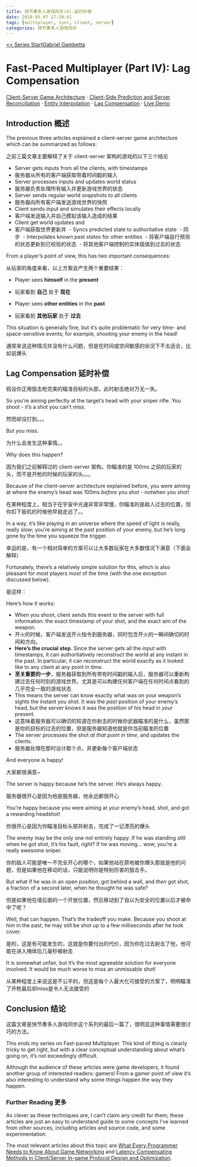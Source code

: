 ```yaml
---
title: 快节奏多人游戏同步(4)-延时补偿
date: 2018-05-07 17:39:41
tags: [multiplayer, sync, client, server]
categories: 快节奏多人游戏同步
---
```


[<< Series Start](http://www.gabrielgambetta.com/client-server-game-architecture.html)[Gabriel Gambetta](http://www.gabrielgambetta.com/index.html)

# Fast-Paced Multiplayer (Part IV): Lag Compensation

[Client-Server Game Architecture](http://www.gabrielgambetta.com/client-server-game-architecture.html) · [Client-Side Prediction and Server Reconciliation](http://www.gabrielgambetta.com/client-side-prediction-server-reconciliation.html) · [Entity Interpolation](http://www.gabrielgambetta.com/entity-interpolation.html) · [Lag Compensation](http://www.gabrielgambetta.com/lag-compensation.html) · [Live Demo](http://www.gabrielgambetta.com/client-side-prediction-live-demo.html)

## Introduction 概述

The previous three articles explained a client-server game architecture which can be summarized as follows:

之前三篇文章主要解释了关于 client-server 架构的游戏的以下三个结论

- Server gets inputs from all the clients, with timestamps
- 服务器从所有的客户端获取带着时间戳的输入
- Server processes inputs and updates world status
- 服务器负责处理所有输入并更新游戏世界的状态
- Server sends regular world snapshots to all clients
- 服务器向所有客户端发送游戏世界的快照
- Client sends input and simulates their effects locally
- 客户端发送输入并自己模拟该输入造成的结果
- Client get world updates and
- 客户端获取世界更新并
  - Syncs predicted state to authoritative state
  - 同步
  - Interpolates known past states for other entities
  - 将客户端自行预测的状态更新到已校验的状态
  - 将其他客户端控制的实体插值到过去的状态

From a player’s point of view, this has two important consequences:

从玩家的角度来看，以上方案会产生两个重要结果：

- Player sees **himself** in the **present** 
- 玩家看到 **自己** 处于 **现在**

- Player sees **other entities** in the **past** 
- 玩家看到 **其他玩家** 处于 **过去**

This situation is generally fine, but it’s quite problematic for very time- and space-sensitive events; for example, shooting your enemy in the head!

通常来说这种情况并没有什么问题，但是在时间或空间敏感的状况下不太适合，比如说爆头

## Lag Compensation 延时补偿

假设你正用狙击枪完美的瞄准目标的头部，此时射击绝对万无一失。

So you’re aiming perfectly at the target’s head with your sniper rifle. You shoot - it’s a shot you can’t miss.

然而却没打到。。。

But you miss.

为什么会发生这种事情。。

Why does this happen?

因为我们之前解释过的 client-server 架构，你瞄准的是 100ms 之前的玩家的头，而不是开枪的时候的玩家的头。。。

Because of the client-server architecture explained before, you were aiming at where the enemy’s head was 100ms *before* you shot - *not*when you shot!

在某种程度上，相当于在宇宙中光速非常非常慢，你瞄准的是敌人过去的位置，但你扣下扳机的时候他早就走远了。。

In a way, it’s like playing in an universe where the speed of light is really, really slow; you’re aiming at the past position of your enemy, but he’s long gone by the time you squeeze the trigger.

幸运的是，有一个相对简单的方案可以让大多数玩家在大多数情况下满意（下面会解释）

Fortunately, there’s a relatively simple solution for this, which is also pleasant for *most* players *most* of the time (with the one exception discussed below).

是这样：

Here’s how it works:

- When you shoot, client sends this event to the server with full information: the exact timestamp of your shot, and the exact aim of the weapon.
- 开火的时候，客户端发送开火指令到服务器，同时包含开火的一瞬间确切的时间和方向。
- **Here’s the crucial step**. Since the server gets all the input with timestamps, it can authoritatively reconstruct the world at any instant in the past. In particular, it can reconstruct the world exactly as it looked like to any client at any point in time.
- **至关重要的一步**，服务器获取到所有带有时间戳的输入后，服务器可以重新构建过去任何时刻的游戏世界。尤其是可以构建任何客户端在任何时间点看到的几乎完全一致的游戏状态
- This means the server can know exactly what was on your weapon’s sights the instant you shot. It was the *past* position of your enemy’s head, but the server knows it was the position of his head in *your* present.
- 这意味着服务器可以确切的知道在你射击的时候你武器瞄准的是什么，虽然那是你的目标的过去的位置，但是服务器知道他就是你当前瞄准的位置
- The server processes the shot *at that point in time*, and updates the clients.
- 服务器处理在那时设计那个点，并更新每个客户端状态

And everyone is happy!

大家都很满意~

The server is happy because he’s the server. He’s always happy.

服务器很开心是因为他是服务器，他永远都很开心

You’re happy because you were aiming at your enemy’s head, shot, and got a rewarding headshot!

你很开心是因为你瞄准目标头部并射击，完成了一记漂亮的爆头

The enemy may be the only one not entirely happy. If he was standing still when he got shot, it’s his fault, right? If he was moving… wow, you’re a really awesome sniper.

你的敌人可能是唯一不完全开心的哪个，如果他站在原地被你爆头那就是他的问题，但是如果他在移动的话，只能说明你是特别厉害的狙击手。

But what if he was in an open position, got behind a wall, and *then* got shot, a fraction of a second later, when he thought he was safe?

但是如果他在墙后面的一个开放位置，然后移动到了自以为安全的位置以后才被命中了呢？

Well, that can happen. That’s the tradeoff you make. Because you shoot at him in the past, he may still be shot up to a few milliseconds after he took cover.

是的，这是有可能发生的，这就是你要付出的代价，因为你在过去射击了他，他可能在进入掩体后几毫秒被射击

It is somewhat unfair, but it’s the most agreeable solution for everyone involved. It would be much worse to miss an unmissable shot!

从某种程度上来说这是不公平的，但这是每个人最大化可接受的方案了，明明瞄准了开枪最后却miss是令人无法接受的

## Conclusion 结论

这篇文章是快节奏多人游戏同步这个系列的最后一篇了，很明显这种事情需要很讨巧的方法。

This ends my series on Fast-paced Multiplayer. This kind of thing is clearly tricky to get right, but with a clear conceptual understanding about what’s going on, it’s not exceedingly difficult.

Although the audience of these articles were game developers, it found another group of interested readers: gamers! From a gamer point of view it’s also interesting to understand why some things happen the way they happen.

### Further Reading 更多

As clever as these techniques are, I can’t claim any credit for them; these articles are just an easy to understand guide to some concepts I’ve learned from other sources, including articles and source code, and some experimentation.

The most relevant articles about this topic are [What Every Programmer Needs to Know About Game Networking](http://gafferongames.com/networking-for-game-programmers/what-every-programmer-needs-to-know-about-game-networking/) and [Latency Compensating Methods in Client/Server In-game Protocol Design and Optimization](https://developer.valvesoftware.com/wiki/Latency_Compensating_Methods_in_Client/Server_In-game_Protocol_Design_and_Optimization).
